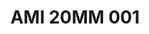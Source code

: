 ---
title: AMI 20MM 001
date: 
draft: false

# descripcion
description : Anillo de plata 925 y microcubics.

materials: Plata 925

color: 

dimensions: 20 mm diámetro

code: 05-28-1168

type: "Anillos"

categories: []

price: $11.290,00

price_eftvo: $9.600,00

# Images
# first image will be shown in the product page
images:
  # - image: "images/path_to_image"
  # La ubicacion de las imagenes es imagenes/Anillos/Anillos.Microcubic/05-28-1168-ami-20mm-001
  - image: "./images/anillos/microcubic/05-28-1168-ami-20mm-001.jpg"
---